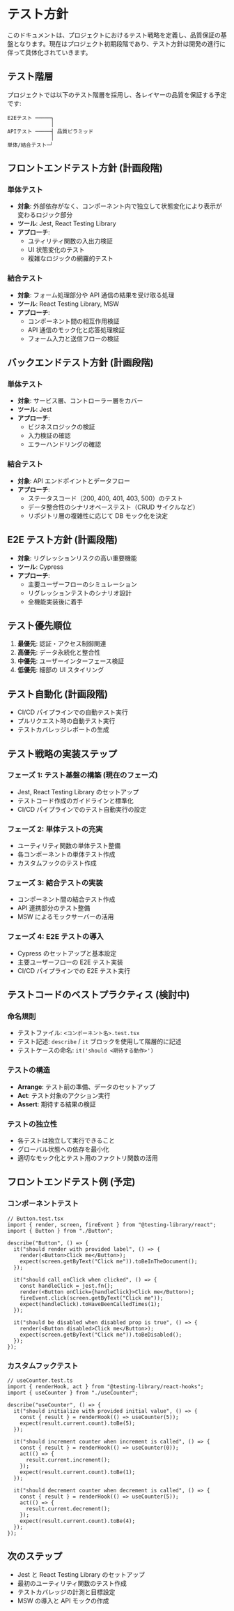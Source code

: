 # テスト方針

このドキュメントは、プロジェクトにおけるテスト戦略を定義し、品質保証の基盤となります。現在はプロジェクト初期段階であり、テスト方針は開発の進行に伴って具体化されていきます。

## テスト階層

プロジェクトでは以下のテスト階層を採用し、各レイヤーの品質を保証する予定です:

```
E2Eテスト ─────┐
              │
APIテスト ─────┤ 品質ピラミッド
              │
単体/結合テスト─┘
```

## フロントエンドテスト方針 (計画段階)

### 単体テスト

- **対象**: 外部依存がなく、コンポーネント内で独立して状態変化により表示が変わるロジック部分
- **ツール**: Jest, React Testing Library
- **アプローチ**:
  - ユティリティ関数の入出力検証
  - UI 状態変化のテスト
  - 複雑なロジックの網羅的テスト

### 結合テスト

- **対象**: フォーム処理部分や API 通信の結果を受け取る処理
- **ツール**: React Testing Library, MSW
- **アプローチ**:
  - コンポーネント間の相互作用検証
  - API 通信のモック化と応答処理検証
  - フォーム入力と送信フローの検証

## バックエンドテスト方針 (計画段階)

### 単体テスト

- **対象**: サービス層、コントローラー層をカバー
- **ツール**: Jest
- **アプローチ**:
  - ビジネスロジックの検証
  - 入力検証の確認
  - エラーハンドリングの確認

### 結合テスト

- **対象**: API エンドポイントとデータフロー
- **アプローチ**:
  - ステータスコード（200, 400, 401, 403, 500）のテスト
  - データ整合性のシナリオベーステスト（CRUD サイクルなど）
  - リポジトリ層の複雑性に応じて DB モック化を決定

## E2E テスト方針 (計画段階)

- **対象**: リグレッションリスクの高い重要機能
- **ツール**: Cypress
- **アプローチ**:
  - 主要ユーザーフローのシミュレーション
  - リグレッションテストのシナリオ設計
  - 全機能実装後に着手

## テスト優先順位

1. **最優先**: 認証・アクセス制御関連
2. **高優先**: データ永続化と整合性
3. **中優先**: ユーザーインターフェース検証
4. **低優先**: 細部の UI スタイリング

## テスト自動化 (計画段階)

- CI/CD パイプラインでの自動テスト実行
- プルリクエスト時の自動テスト実行
- テストカバレッジレポートの生成

## テスト戦略の実装ステップ

### フェーズ 1: テスト基盤の構築 (現在のフェーズ)

- Jest, React Testing Library のセットアップ
- テストコード作成のガイドラインと標準化
- CI/CD パイプラインでのテスト自動実行の設定

### フェーズ 2: 単体テストの充実

- ユーティリティ関数の単体テスト整備
- 各コンポーネントの単体テスト作成
- カスタムフックのテスト作成

### フェーズ 3: 結合テストの実装

- コンポーネント間の結合テスト作成
- API 連携部分のテスト整備
- MSW によるモックサーバーの活用

### フェーズ 4: E2E テストの導入

- Cypress のセットアップと基本設定
- 主要ユーザーフローの E2E テスト実装
- CI/CD パイプラインでの E2E テスト実行

## テストコードのベストプラクティス (検討中)

### 命名規則

- テストファイル: `<コンポーネント名>.test.tsx`
- テスト記述: `describe` / `it` ブロックを使用して階層的に記述
- テストケースの命名: `it('should <期待する動作>')`

### テストの構造

- **Arrange**: テスト前の準備、データのセットアップ
- **Act**: テスト対象のアクション実行
- **Assert**: 期待する結果の検証

### テストの独立性

- 各テストは独立して実行できること
- グローバル状態への依存を最小化
- 適切なモック化とテスト用のファクトリ関数の活用

## フロントエンドテスト例 (予定)

### コンポーネントテスト

```tsx
// Button.test.tsx
import { render, screen, fireEvent } from "@testing-library/react";
import { Button } from "./Button";

describe("Button", () => {
  it("should render with provided label", () => {
    render(<Button>Click me</Button>);
    expect(screen.getByText("Click me")).toBeInTheDocument();
  });

  it("should call onClick when clicked", () => {
    const handleClick = jest.fn();
    render(<Button onClick={handleClick}>Click me</Button>);
    fireEvent.click(screen.getByText("Click me"));
    expect(handleClick).toHaveBeenCalledTimes(1);
  });

  it("should be disabled when disabled prop is true", () => {
    render(<Button disabled>Click me</Button>);
    expect(screen.getByText("Click me")).toBeDisabled();
  });
});
```

### カスタムフックテスト

```tsx
// useCounter.test.ts
import { renderHook, act } from "@testing-library/react-hooks";
import { useCounter } from "./useCounter";

describe("useCounter", () => {
  it("should initialize with provided initial value", () => {
    const { result } = renderHook(() => useCounter(5));
    expect(result.current.count).toBe(5);
  });

  it("should increment counter when increment is called", () => {
    const { result } = renderHook(() => useCounter(0));
    act(() => {
      result.current.increment();
    });
    expect(result.current.count).toBe(1);
  });

  it("should decrement counter when decrement is called", () => {
    const { result } = renderHook(() => useCounter(5));
    act(() => {
      result.current.decrement();
    });
    expect(result.current.count).toBe(4);
  });
});
```

## 次のステップ

- Jest と React Testing Library のセットアップ
- 最初のユーティリティ関数のテスト作成
- テストカバレッジの計測と目標設定
- MSW の導入と API モックの作成
